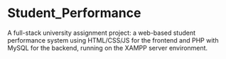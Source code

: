 # Student_Performance
A full-stack university assignment project: a web-based student performance system using HTML/CSS/JS for the frontend and PHP with MySQL for the backend,  running on the XAMPP server environment. 
